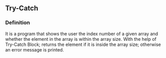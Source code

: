 ## Try-Catch 
### Definition
It is a program that shows the user the index number of a given array and whether the element in the array is within the array size. 
With the help of Try-Catch Block; returns the element if it is inside the array size; otherwise an error message is printed.